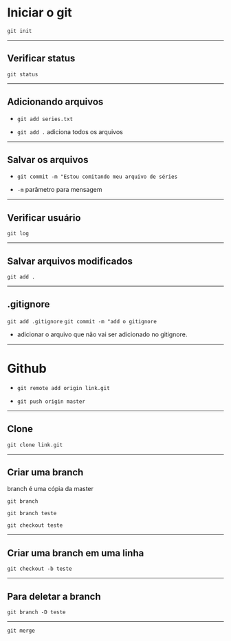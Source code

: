 # Iniciar o git

`git init`

---

## Verificar status

`git status`

---

## Adicionando arquivos

- `git add series.txt`

- `git add .` adiciona todos os arquivos

---

## Salvar os arquivos

- `git commit -m "Estou comitando meu arquivo de séries`

- `-m` parâmetro para mensagem

---

## Verificar usuário

`git log`

---

## Salvar arquivos modificados

`git add .`

---

## .gitignore

`git add .gitignore`
`git commit -m "add o gitignore`

- adicionar o arquivo que não vai ser adicionado no gitignore. 

---

# Github

- `git remote add origin link.git`

- `git push origin master`

---

## Clone

`git clone link.git`

---

## Criar uma branch

branch é uma cópia da master

`git branch`

`git branch teste`

`git checkout teste`

---

## Criar uma branch em uma linha

`git checkout -b teste`

---

## Para deletar a branch

`git branch -D teste`


---

`git merge`